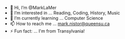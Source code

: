 - 👋 Hi, I’m @MarkLaMer
- 👀 I’m interested in ... Reading, Coding, History, Music
- 🌱 I’m currently learning ... Computer Science
- 📫 How to reach me ... mark.nistor@queensu.ca
- ⚡ Fun fact: ... I'm from Transylvania!

<!---
MarkLaMer/MarkLaMer is a ✨ special ✨ repository because its `README.md` (this file) appears on your GitHub profile.
You can click the Preview link to take a look at your changes.
--->
